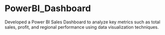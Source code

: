 # PowerBI_Dashboard
Developed a Power BI Sales Dashboard to analyze key metrics such as total sales, profit, and regional performance using data visualization techniques.
